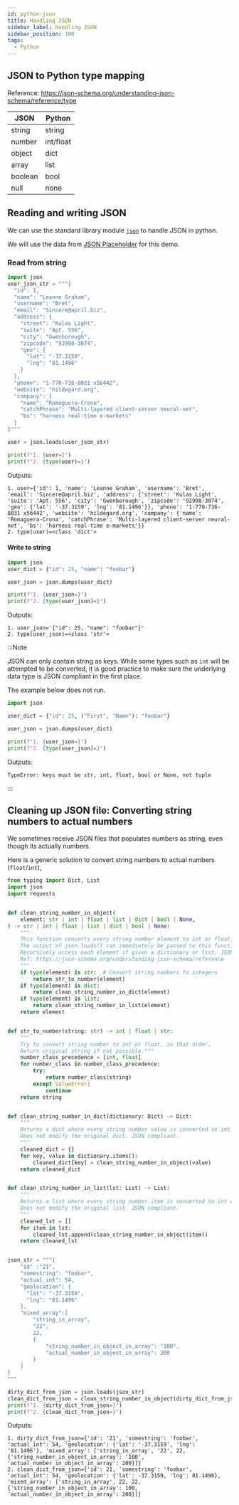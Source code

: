 ```yaml
---
id: python-json
title: Handling JSON
sidebar_label: Handling JSON
sidebar_position: 100
tags:
  - Python
---
```


## JSON to Python type mapping

Reference: https://json-schema.org/understanding-json-schema/reference/type

| JSON    | Python    |
| ------- | --------- |
| string  | string    |
| number  | int/float |
| object  | dict      |
| array   | list      |
| boolean | bool      |
| null    | none      |

## Reading and writing JSON

We can use the standard library module [`json`](https://docs.python.org/3/library/json.html) to handle JSON in python.

We will use the data from [JSON Placeholder](https://jsonplaceholder.typicode.com/) for this demo.

### Read from string

```python
import json
user_json_str = """{
  "id": 1,
  "name": "Leanne Graham",
  "username": "Bret",
  "email": "Sincere@april.biz",
  "address": {
    "street": "Kulas Light",
    "suite": "Apt. 556",
    "city": "Gwenborough",
    "zipcode": "92998-3874",
    "geo": {
      "lat": "-37.3159",
      "lng": "81.1496"
    }
  },
  "phone": "1-770-736-8031 x56442",
  "website": "hildegard.org",
  "company": {
    "name": "Romaguera-Crona",
    "catchPhrase": "Multi-layered client-server neural-net",
    "bs": "harness real-time e-markets"
  }
}"""

user = json.loads(user_json_str)

print(f"1. {user=}")
print(f"2. {type(user)=}")
```

Outputs:

```
1. user={'id': 1, 'name': 'Leanne Graham', 'username': 'Bret', 'email': 'Sincere@april.biz', 'address': {'street': 'Kulas Light', 'suite': 'Apt. 556', 'city': 'Gwenborough', 'zipcode': '92998-3874', 'geo': {'lat': '-37.3159', 'lng': '81.1496'}}, 'phone': '1-770-736-8031 x56442', 'website': 'hildegard.org', 'company': {'name': 'Romaguera-Crona', 'catchPhrase': 'Multi-layered client-server neural-net', 'bs': 'harness real-time e-markets'}}
2. type(user)=<class 'dict'>
```

#### Write to string

```python
import json
user_dict = {"id": 25, "name": "foobar"}

user_json = json.dumps(user_dict)

print(f"1. {user_json=}")
print(f"2. {type(user_json)=}")
```

Outputs:

```
1. user_json='{"id": 25, "name": "foobar"}'
2. type(user_json)=<class 'str'>
```

:::Note

JSON can only contain string as keys.
While some types such as `int` will be attempted to be converted, it is good practice to make sure
the underlying data type is JSON compliant in the first place.

The example below does not run.

```python
import json

user_dict = {"id": 25, ("First", "Name"): "foobar"}

user_json = json.dumps(user_dict)

print(f"1. {user_json=}")
print(f"2. {type(user_json)=}")
```

Outputs:

```
TypeError: keys must be str, int, float, bool or None, not tuple
```

:::

## Cleaning up JSON file: Converting string numbers to actual numbers

We sometimes receive JSON files that populates numbers as string, even though its actually numbers.

Here is a generic solution to convert string numbers to actual numbers (`float`/`int`),

```python
from typing import Dict, List
import json
import requests


def clean_string_number_in_object(
    element: str | int | float | list | dict | bool | None,
) -> str | int | float | list | dict | bool | None:
    """
    This function converts every string number element to int or float, in that order.
    The output of json.loads() can immediately be passed to this function to be cleaned
    Recursively access each element if given a dictionary or list. JSON compliant.
    Ref: https://json-schema.org/understanding-json-schema/reference
    """
    if type(element) is str:  # Convert string numbers to integers
        return str_to_number(element)
    if type(element) is dict:
        return clean_string_number_in_dict(element)
    if type(element) is list:
        return clean_string_number_in_list(element)
    return element


def str_to_number(string: str) -> int | float | str:
    """
    Try to convert string number to int or float, in that order.
    Return original string if not possible."""
    number_class_precedence = [int, float]
    for number_class in number_class_precedence:
        try:
            return number_class(string)
        except ValueError:
            continue
    return string


def clean_string_number_in_dict(dictionary: Dict) -> Dict:
    """
    Returns a dict where every string number value is converted to int or float.
    Does not modify the original dict. JSON compliant.
    """
    cleaned_dict = {}
    for key, value in dictionary.items():
        cleaned_dict[key] = clean_string_number_in_object(value)
    return cleaned_dict


def clean_string_number_in_list(lst: List) -> List:
    """
    Returns a list where every string number item is converted to int or float.
    Does not modify the original list. JSON compliant.
    """
    cleaned_lst = []
    for item in lst:
        cleaned_lst.append(clean_string_number_in_object(item))
    return cleaned_lst


json_str = """{
    "id" :"21",
    "somestring": "foobar",
    "actual_int": 54,
    "geolocation": {
      "lat": "-37.3159",
      "lng": "81.1496"
    },
    "mixed_array":[
        "string_in_array",
        "22",
        22,
        {
            "string_number_in_object_in_array": "100",
            "actual_number_in_object_in_array": 200
        }
    ]
}
"""

dirty_dict_from_json = json.loads(json_str)
clean_dict_from_json = clean_string_number_in_object(dirty_dict_from_json)
print(f"1. {dirty_dict_from_json=}")
print(f"2. {clean_dict_from_json=}")
```

Outputs:

```
1. dirty_dict_from_json={'id': '21', 'somestring': 'foobar', 'actual_int': 54, 'geolocation': {'lat': '-37.3159', 'lng': '81.1496'}, 'mixed_array': ['string_in_array', '22', 22, {'string_number_in_object_in_array': '100', 'actual_number_in_object_in_array': 200}]}
2. clean_dict_from_json={'id': 21, 'somestring': 'foobar', 'actual_int': 54, 'geolocation': {'lat': -37.3159, 'lng': 81.1496}, 'mixed_array': ['string_in_array', 22, 22, {'string_number_in_object_in_array': 100, 'actual_number_in_object_in_array': 200}]}
```
